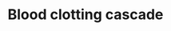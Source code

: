 ---
annotations:
- id: PW:0000474
  parent: regulatory pathway
  type: Pathway Ontology
  value: coagulation cascade pathway
authors:
- A.Kwa
- MaintBot
- Thomas
- Christine Chichester
- Eweitz
citedin:
- link: PMC5075206
description: 'Coagulation is a complex process by which blood forms clots. It is an
  important part of hemostasis (the cessation of blood loss from a damaged vessel),
  wherein a damaged blood vessel wall is covered by a platelet and fibrin-containing
  clot to stop bleeding and begin repair of the damaged vessel. Disorders of coagulation
  can lead to an increased risk of bleeding (hemorrhage) or clotting (thrombosis).  Source:
  [[wikipedia:Coagulation|Wikipedia]]'
last-edited: 2021-05-23
organisms:
- Mus musculus
redirect_from:
- /index.php/Pathway:WP460
- /instance/WP460
- /instance/WP460_rr117865
revision: r117865
schema-jsonld:
- '@context': https://schema.org/
  '@id': https://wikipathways.github.io/pathways/WP460.html
  '@type': Dataset
  creator:
    '@type': Organization
    name: WikiPathways
  description: 'Coagulation is a complex process by which blood forms clots. It is
    an important part of hemostasis (the cessation of blood loss from a damaged vessel),
    wherein a damaged blood vessel wall is covered by a platelet and fibrin-containing
    clot to stop bleeding and begin repair of the damaged vessel. Disorders of coagulation
    can lead to an increased risk of bleeding (hemorrhage) or clotting (thrombosis).  Source:
    [[wikipedia:Coagulation|Wikipedia]]'
  keywords:
  - F10
  - F11
  - F12
  - F13b
  - F2
  - F5
  - F7
  - F8
  - F8a
  - F9
  - Fga
  - Fgb
  - Fgg
  - Plat
  - Plau
  - Plg
  - Serpinb2
  - Serpine1
  - Serpinf2
  - Vwf
  license: CC0
  name: Blood clotting cascade
seo: CreativeWork
title: Blood clotting cascade
wpid: WP460
---